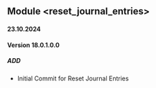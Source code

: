 ## Module <reset_journal_entries>

#### 23.10.2024
#### Version 18.0.1.0.0
##### ADD
- Initial Commit for Reset Journal Entries

